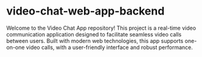 # video-chat-web-app-backend
Welcome to the Video Chat App repository! This project is a real-time video communication application designed to facilitate seamless video calls between users. Built with modern web technologies, this app supports one-on-one video calls, with a user-friendly interface and robust performance.
